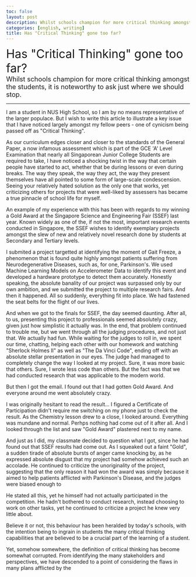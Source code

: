 ```yaml
---
toc: false
layout: post
description: Whilst schools champion for more critical thinking amongst the students, it is noteworthy to ask just where we should stop.
categories: [english, writing]
title: Has "Critical Thinking" gone too far?
---
```


<font size="6px">Has "Critical Thinking" gone too far?</font>
<br>
<font size="4px">Whilst schools champion for more critical thinking amongst the students, it is noteworthy to ask just where we should stop.</font>
<hr>

I am a student in NUS High School, so I am by no means representative of the larger populace. But I wish to write this article to illustrate a key issue that I have noticed largely amongst my fellow peers - one of cynicism being passed off as "Critical Thinking".

As our curriculum edges closer and closer to the standards of the General Paper, a now infamous assessment which is part of the GCE 'A' Level Examination that nearly all Singaporean Junior College Students are required to take, I have noticed a shocking twist in the way that certain people have started to act, whether that be during lessons or even during breaks. The way they speak, the way they act, the way they present themselves have all pointed to some form of large-scale condescension. Seeing your relatively hated solution as the only one that works, yet criticizing others for projects that were well-liked by assessers has became a true pinnacle of school life for myself.

An example of my experience with this has been with regards to my winning a Gold Award at the Singapore Science and Engineering Fair (SSEF) last year. Known widely as one of the, if not the most, important research events conducted in Singapore, the SSEF wishes to identify exemplary projects amongst the slew of new and relatively novel research done by students at Secondary and Tertiary levels.

I submited a project targetted at identifying the moment of Gait Freeze, a phenomenon that is found quite highly amongst patients suffering from Neurodegenerative Diseases, such as, for one, Parkinson's. We used Machine Learning Models on Accelerometer Data to identify this event and developed a hardware prototype to detect them accurately.  Honestly speaking, the absolute banality of our project was surpassed only by our own ambition, and we submitted the project to multiple research fairs. And then it happened. All so suddenly, everything fit into place. We had fastened the seat belts for the flight of our lives.

And when we got to the finals for SSEF, the day seemed daunting. After all, to us, presenting this project to professionals seemed absolutely crazy, given just how simplistic it actually was. In the end, that problem continued to trouble me, but we went through all the judging procedures, and not just that. We actually had fun. While waiting for the judges to roll in, we spent our time, chatting, helping each other with our homework and watching "Sherlock Holmes II" as well as "The Da Vinci Code", ending off with an absolute stellar presentation in our eyes. The judge had managed to completely change the way I looked at my project. Sure, it was more basic that others. Sure, I wrote less code than others. But the fact was that we had conducted research that was applicable to the modern world.

But then I got the email. I found out that I had gotten Gold Award. And everyone around me went absolutely crazy.

I was originally hesitant to read the result... I figured a Certificate of Participation didn't require me switching on my phone just to check the result. As the Chemistry lesson drew to a close, I looked around. Everything was mundane and normal. Perhps nothing had come out of it after all. And I looked through the list and saw "Gold Award" plastered next to my name.

And just as I did, my classmate decided to question what I got, since he had found out that SSEF results had come out. As I squeaked out a faint "Gold", a sudden tirade of absolute bursts of anger came knocking by, as he expressed absolute disgust that my project had somehow achieved such an accolade. He continued to criticize the unoriginality of the project, suggesting that the only reason it had won the award was simply because it aimed to help patients afflicted with Parkinson's Disease, and the judges were biased enough to 

He stated all this, yet he himself had not actually participated in the competition. He hadn't bothered to conduct research, instead choosing to work on other tasks, yet he continued to criticize a project he knew very little about.

Believe it or not, this behaviour has been heralded by today's schools, with the intention being to ingrain in students the many critical thinking capabilities that are believed to be a crucial part of the learning of a student.

Yet, somehow somewhere, the definition of critical thinking has become somewhat corrupted. From identifying the many stakeholders and perspectives, we have descended to a point of considering the flaws in many plans afflicted by the 

